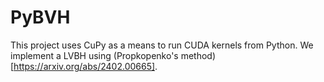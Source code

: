# PyBVH

This project uses CuPy as a means to run CUDA kernels from Python. We implement a LVBH using (Propkopenko's method)[https://arxiv.org/abs/2402.00665].